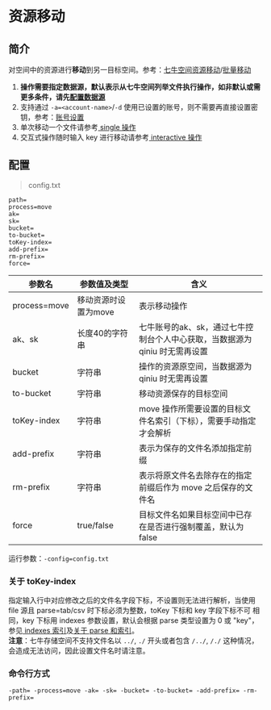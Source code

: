 # 资源移动

## 简介
对空间中的资源进行**移动**到另一目标空间。参考：[七牛空间资源移动](https://developer.qiniu.com/kodo/api/1288/move)/[批量移动](https://developer.qiniu.com/kodo/api/1250/batch)  
1. **操作需要指定数据源，默认表示从七牛空间列举文件执行操作，如非默认或需更多条件，请先[配置数据源](datasource.md)**  
2. 支持通过 `-a=<account-name>`/`-d` 使用已设置的账号，则不需要再直接设置密钥，参考：[账号设置](../README.md#账号设置)  
3. 单次移动一个文件请参考[ single 操作](single.md)  
4. 交互式操作随时输入 key 进行移动请参考[ interactive 操作](interactive.md)  

## 配置
> config.txt
```
path=
process=move
ak=
sk=
bucket= 
to-bucket=
toKey-index=
add-prefix=
rm-prefix=
force=
```  
|参数名|参数值及类型 | 含义|  
|-----|-------|-----|  
|process=move| 移动资源时设置为move| 表示移动操作|  
|ak、sk|长度40的字符串|七牛账号的ak、sk，通过七牛控制台个人中心获取，当数据源为 qiniu 时无需再设置|  
|bucket| 字符串| 操作的资源原空间，当数据源为 qiniu 时无需再设置|  
|to-bucket| 字符串| 移动资源保存的目标空间|  
|toKey-index| 字符串| move 操作所需要设置的目标文件名索引（下标），需要手动指定才会解析|  
|add-prefix| 字符串| 表示为保存的文件名添加指定前缀|  
|rm-prefix| 字符串| 表示将原文件名去除存在的指定前缀后作为 move 之后保存的文件名|  
|force| true/false| 目标文件名如果目标空间中已存在是否进行强制覆盖，默认为 false|  

运行参数：`-config=config.txt`

### 关于 toKey-index
指定输入行中对应修改之后的文件名字段下标，不设置则无法进行解析，当使用 file 源且 parse=tab/csv 时下标必须为整数，toKey 下标和 key 字段下标不可
相同，key 下标用 indexes 参数设置，默认会根据 parse 类型设置为 0 或 "key"，参见[ indexes 索引](datasource.md#关于-indexes-索引)及[关于 parse 和索引](datasource.md#关于-parse)。  
**注意**：七牛存储空间不支持文件名以 `../`, `./` 开头或者包含 `/../`, `/./` 这种情况，会造成无法访问，因此设置文件名时请注意。  

### 命令行方式
```
-path= -process=move -ak= -sk= -bucket= -to-bucket= -add-prefix= -rm-prefix=
```
